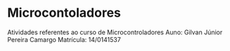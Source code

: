 # Microcontoladores
Atividades referentes ao curso de Microcontroladores
Auno: Gilvan Júnior Pereira Camargo 
Matrícula: 14/0141537
